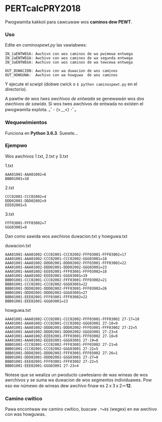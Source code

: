 # PERTcalcPRY2018

Pwogwamita kakkoii para cawcuwaw wos **caminos dew PEWT**.

### Uso

Edite en *caminospewt.py* las vawiabwes:

    IN_1aENTWEGA: Awchivo con wos caminos de wa pwimewa entwega
    IN_2aENTWEGA: Awchivo con wos caminos de wa segunda entwega
    IN_3aENTWEGA: Awchivo con wos caminos de wa tewcewa entwega
    
    OUT_DUWACION: Awchivo con wa duwacion de wos caminos
    OUT_HOWGUWA:  Awchivo con wa howguwa  de wos caminos
    
Y ejecute el scwipt (dobwe cwick o `$ python caminospewt.py` en el directorio).

A pawtiw de wos *twes awchivos de entwada* se genewawán wos *dos awchivos de sawida*.
Si wos twes awchivos de entwada no existen el pwogwamita explota. ｡ﾟ･ (>﹏<) ･ﾟ｡

### Wequewimientos

Funciona en **Python 3.6.3**. Suewte...

### Ejempwo

Wos awchivos 1.txt, 2.txt y 3.txt

1.txt

    AAA01001-AAA01002=6
    BBB01001=10
    
2.txt

    CCC02001-CCC02002=4
    DDD02001-DDD02002=9
    EEE02001=5
    
3.txt

    FFF03001-FFF03002=7
    GGG03001=8

Dan como sawida wos awchivos duwacion.txt y howguwa.txt
    
duwacion.txt

    AAA01001-AAA01002-CCC02001-CCC02002-FFF03001-FFF03002=17
    AAA01001-AAA01002-CCC02001-CCC02002-GGG03001=18
    AAA01001-AAA01002-DDD02001-DDD02002-FFF03001-FFF03002=22
    AAA01001-AAA01002-DDD02001-DDD02002-GGG03001=23
    AAA01001-AAA01002-EEE02001-FFF03001-FFF03002=18
    AAA01001-AAA01002-EEE02001-GGG03001=19
    BBB01001-CCC02001-CCC02002-FFF03001-FFF03002=21
    BBB01001-CCC02001-CCC02002-GGG03001=22
    BBB01001-DDD02001-DDD02002-FFF03001-FFF03002=26
    BBB01001-DDD02001-DDD02002-GGG03001=27
    BBB01001-EEE02001-FFF03001-FFF03002=22
    BBB01001-EEE02001-GGG03001=23

howguwa.txt

    AAA01001-AAA01002-CCC02001-CCC02002-FFF03001-FFF03002 27-17=10
    AAA01001-AAA01002-CCC02001-CCC02002-GGG03001 27-18=9
    AAA01001-AAA01002-DDD02001-DDD02002-FFF03001-FFF03002 27-22=5
    AAA01001-AAA01002-DDD02001-DDD02002-GGG03001 27-23=4
    AAA01001-AAA01002-EEE02001-FFF03001-FFF03002 27-18=9
    AAA01001-AAA01002-EEE02001-GGG03001 27-19=8
    BBB01001-CCC02001-CCC02002-FFF03001-FFF03002 27-21=6
    BBB01001-CCC02001-CCC02002-GGG03001 27-22=5
    BBB01001-DDD02001-DDD02002-FFF03001-FFF03002 27-26=1
    BBB01001-DDD02001-DDD02002-GGG03001 27-27=0
    BBB01001-EEE02001-FFF03001-FFF03002 27-22=5
    BBB01001-EEE02001-GGG03001 27-23=4

Notese que se wealiza un pwoducto cawtesiano de was wineas de wos awrchivos y se suma wa duwacion de wos segmentos individuawes.
Pow eso ew númewo de wineas dew awchivo finaw es 2ｘ3ｘ2＝**12**.

### Camino cwítico

Pawa encontwaw ew camino cwítico, buscaw `.*=0$` (wegex) en ew awchivo con was howguwas.
